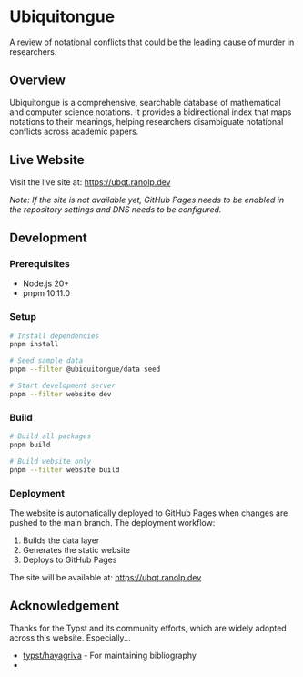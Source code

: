 # Ubiquitongue

A review of notational conflicts that could be the leading cause of murder in researchers.

## Overview

Ubiquitongue is a comprehensive, searchable database of mathematical and computer science notations. It provides a bidirectional index that maps notations to their meanings, helping researchers disambiguate notational conflicts across academic papers.

## Live Website

Visit the live site at: https://ubqt.ranolp.dev

_Note: If the site is not available yet, GitHub Pages needs to be enabled in the repository settings and DNS needs to be configured._

## Development

### Prerequisites

- Node.js 20+
- pnpm 10.11.0

### Setup

```bash
# Install dependencies
pnpm install

# Seed sample data
pnpm --filter @ubiquitongue/data seed

# Start development server
pnpm --filter website dev
```

### Build

```bash
# Build all packages
pnpm build

# Build website only
pnpm --filter website build
```

### Deployment

The website is automatically deployed to GitHub Pages when changes are pushed to the main branch. The deployment workflow:

1. Builds the data layer
2. Generates the static website
3. Deploys to GitHub Pages

The site will be available at: https://ubqt.ranolp.dev

## Acknowledgement

Thanks for the Typst and its community efforts, which are widely adopted across this website. Especially...

- [typst/hayagriva](https://github.com/typst/hayagriva) - For maintaining bibliography
- 
